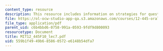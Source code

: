 ```yaml
---
content_type: resource
description: This resource includes information on strategies for questions.
file: https://ol-ocw-studio-app-qa.s3.amazonaws.com/courses/12-445-oral-communication-in-the-earth-atmospheric-and-planetary-sciences-fall-2010/559b1f4949b685860572e6148b54dfa7_MIT12_445F10_lec7.pdf
file_type: application/pdf
parent_uid: c6b4bbd6-0758-991a-0593-9fdf9d800093
resourcetype: Document
title: MIT12_445F10_lec7.pdf
uid: 559b1f49-49b6-8586-0572-e6148b54dfa7
---
```

